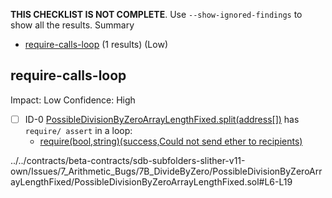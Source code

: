 **THIS CHECKLIST IS NOT COMPLETE**. Use `--show-ignored-findings` to show all the results.
Summary
 - [require-calls-loop](#require-calls-loop) (1 results) (Low)
## require-calls-loop
Impact: Low
Confidence: High
 - [ ] ID-0
[PossibleDivisionByZeroArrayLengthFixed.split(address[])](../../contracts/beta-contracts/sdb-subfolders-slither-v11-own/Issues/7_Arithmetic_Bugs/7B_DivideByZero/PossibleDivisionByZeroArrayLengthFixed/PossibleDivisionByZeroArrayLengthFixed.sol#L6-L19) has `require/ assert` in a loop: 
	- [require(bool,string)(success,Could not send ether to recipients)](../../contracts/beta-contracts/sdb-subfolders-slither-v11-own/Issues/7_Arithmetic_Bugs/7B_DivideByZero/PossibleDivisionByZeroArrayLengthFixed/PossibleDivisionByZeroArrayLengthFixed.sol#L17)

../../contracts/beta-contracts/sdb-subfolders-slither-v11-own/Issues/7_Arithmetic_Bugs/7B_DivideByZero/PossibleDivisionByZeroArrayLengthFixed/PossibleDivisionByZeroArrayLengthFixed.sol#L6-L19


